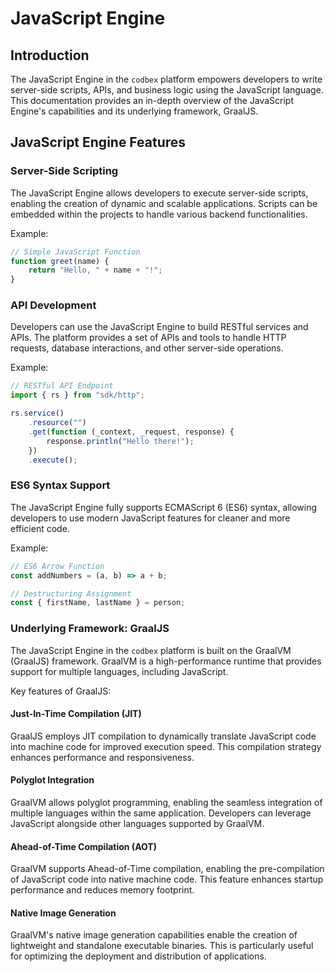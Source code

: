 # JavaScript Engine

## Introduction

The JavaScript Engine in the `codbex` platform empowers developers to write server-side scripts, APIs, and business logic using the JavaScript language. This documentation provides an in-depth overview of the JavaScript Engine's capabilities and its underlying framework, GraalJS.

## JavaScript Engine Features

### Server-Side Scripting

The JavaScript Engine allows developers to execute server-side scripts, enabling the creation of dynamic and scalable applications. Scripts can be embedded within the projects to handle various backend functionalities.

Example:

```javascript
// Simple JavaScript Function
function greet(name) {
    return "Hello, " + name + "!";
}
```

### API Development

Developers can use the JavaScript Engine to build RESTful services and APIs. The platform provides a set of APIs and tools to handle HTTP requests, database interactions, and other server-side operations.

Example:

```javascript
// RESTful API Endpoint
import { rs } from "sdk/http";

rs.service()
    .resource("")
    .get(function (_context, _request, response) {
        response.println("Hello there!");
    })
    .execute();
```

### ES6 Syntax Support

The JavaScript Engine fully supports ECMAScript 6 (ES6) syntax, allowing developers to use modern JavaScript features for cleaner and more efficient code.

Example:

```javascript
// ES6 Arrow Function
const addNumbers = (a, b) => a + b;

// Destructuring Assignment
const { firstName, lastName } = person;
```

### Underlying Framework: GraalJS

The JavaScript Engine in the `codbex` platform is built on the GraalVM (GraalJS) framework. GraalVM is a high-performance runtime that provides support for multiple languages, including JavaScript.

Key features of GraalJS:

#### Just-In-Time Compilation (JIT)

GraalJS employs JIT compilation to dynamically translate JavaScript code into machine code for improved execution speed. This compilation strategy enhances performance and responsiveness.

#### Polyglot Integration

GraalVM allows polyglot programming, enabling the seamless integration of multiple languages within the same application. Developers can leverage JavaScript alongside other languages supported by GraalVM.

#### Ahead-of-Time Compilation (AOT)

GraalVM supports Ahead-of-Time compilation, enabling the pre-compilation of JavaScript code into native machine code. This feature enhances startup performance and reduces memory footprint.

#### Native Image Generation

GraalVM's native image generation capabilities enable the creation of lightweight and standalone executable binaries. This is particularly useful for optimizing the deployment and distribution of applications.


